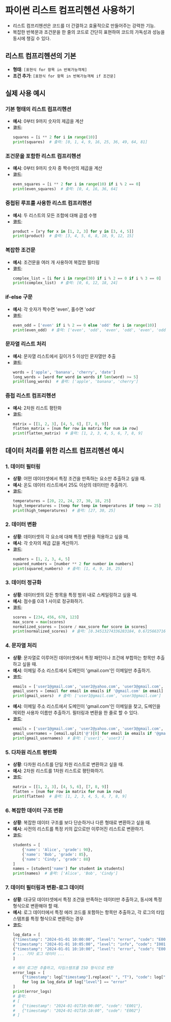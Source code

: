 # 파이썬 리스트 컴프리헨션 사용하기

- 리스트 컴프리헨션은 코드를 더 간결하고 효율적으로 만들어주는 강력한 기능.
- 복잡한 반복문과 조건문을 한 줄의 코드로 간단히 표현하여 코드의 가독성과 성능을 동시에 챙길 수 있다.

## 리스트 컴프리헨션의 기본

- **형태**: `[표현식 for 항목 in 반복가능객체]`
- **조건 추가**: `[표현식 for 항목 in 반복가능객체 if 조건문]`

## 실제 사용 예시

### 기본 형태의 리스트 컴프리헨션

- **예시**: 0부터 9까지 숫자의 제곱을 계산
- **코드**: 
    ```python
    squares = [i ** 2 for i in range(10)]
    print(squares)  # 출력: [0, 1, 4, 9, 16, 25, 36, 49, 64, 81]
    ```

### 조건문을 포함한 리스트 컴프리헨션

- **예시**: 0부터 9까지 숫자 중 짝수만의 제곱을 계산
- **코드**: 
    ```python
    even_squares = [i ** 2 for i in range(10) if i % 2 == 0]
    print(even_squares)  # 출력: [0, 4, 16, 36, 64]
    ```

### 중첩된 루프를 사용한 리스트 컴프리헨션

- **예시**: 두 리스트의 모든 조합에 대해 곱셈 수행
- **코드**: 
    ```python
    product = [x*y for x in [1, 2, 3] for y in [3, 4, 5]]
    print(product)  # 출력: [3, 4, 5, 6, 8, 10, 9, 12, 15]
    ```

### 복잡한 조건문

- **예시**: 조건문을 여러 개 사용하여 복잡한 필터링
- **코드**: 
    ```python
    complex_list = [i for i in range(30) if i % 2 == 0 if i % 3 == 0]
    print(complex_list)  # 출력: [0, 6, 12, 18, 24]
    ```

### if-else 구문

- **예시**: 각 숫자가 짝수면 'even', 홀수면 'odd'
- **코드**: 
    ```python
    even_odd = ['even' if i % 2 == 0 else 'odd' for i in range(10)]
    print(even_odd)  # 출력: ['even', 'odd', 'even', 'odd', 'even', 'odd', 'even', 'odd', 'even', 'odd']
    ```

### 문자열 리스트 처리

- **예시**: 문자열 리스트에서 길이가 5 이상인 문자열만 추출
- **코드**: 
    ```python
    words = ['apple', 'banana', 'cherry', 'date']
    long_words = [word for word in words if len(word) >= 5]
    print(long_words)  # 출력: ['apple', 'banana', 'cherry']
    ```

### 중첩 리스트 컴프리헨션

- **예시**: 2차원 리스트 평탄화
- **코드**: 
    ```python
    matrix = [[1, 2, 3], [4, 5, 6], [7, 8, 9]]
    flatten_matrix = [num for row in matrix for num in row]
    print(flatten_matrix)  # 출력: [1, 2, 3, 4, 5, 6, 7, 8, 9]
    ```


## 데이터 처리를 위한 리스트 컴프리헨션 예시

### 1. 데이터 필터링

- **상황**: 어떤 데이터셋에서 특정 조건을 만족하는 요소만 추출하고 싶을 때.
- **예시**: 온도 데이터 리스트에서 25도 이상의 데이터만 추출하기.
- **코드**:
    ```python
    temperatures = [20, 22, 24, 27, 30, 18, 25]
    high_temperatures = [temp for temp in temperatures if temp >= 25]
    print(high_temperatures)  # 출력: [27, 30, 25]
    ```

### 2. 데이터 변환

- **상황**: 데이터셋의 각 요소에 대해 특정 변환을 적용하고 싶을 때.
- **예시**: 각 숫자의 제곱 값을 계산하기.
- **코드**:
    ```python
    numbers = [1, 2, 3, 4, 5]
    squared_numbers = [number ** 2 for number in numbers]
    print(squared_numbers)  # 출력: [1, 4, 9, 16, 25]
    ```

### 3. 데이터 정규화

- **상황**: 데이터셋의 모든 항목을 특정 범위 내로 스케일링하고 싶을 때.
- **예시**: 점수를 0과 1 사이로 정규화하기.
- **코드**:
    ```python
    scores = [234, 456, 678, 123]
    max_score = max(scores)
    normalized_scores = [score / max_score for score in scores]
    print(normalized_scores)  # 출력: [0.34513274336283184, 0.6725663716814159, 1.0, 0.18141592920353982]
    ```

### 4. 문자열 처리

- **상황**: 문자열로 이루어진 데이터셋에서 특정 패턴이나 조건에 부합하는 항목만 추출하고 싶을 때.
- **예시**: 이메일 주소 리스트에서 도메인이 'gmail.com'인 이메일만 추출하기.
- **코드**:
    ```python
    emails = ['user1@gmail.com', 'user2@yahoo.com', 'user3@gmail.com', 'user4@hotmail.com']
    gmail_users = [email for email in emails if '@gmail.com' in email]
    print(gmail_users)  # 출력: ['user1@gmail.com', 'user3@gmail.com']
    ```
- **예시**: 이메일 주소 리스트에서 도메인이 'gmail.com'인 이메일을 찾고, 도메인을 제외한 사용자 이름만 추출하기. 필터링과 변환을 한 줄로 할 수 있다.
- **코드**:
    ```python
    emails = ['user1@gmail.com', 'user2@yahoo.com', 'user3@gmail.com', 'user4@hotmail.com']
    gmail_usernames = [email.split('@')[0] for email in emails if '@gmail.com' in email]
    print(gmail_usernames)  # 출력: ['user1', 'user3']
    ```


### 5. 다차원 리스트 평탄화

- **상황**: 다차원 리스트를 단일 차원 리스트로 변환하고 싶을 때.
- **예시**: 2차원 리스트를 1차원 리스트로 평탄화하기.
- **코드**:
    ```python
    matrix = [[1, 2, 3], [4, 5, 6], [7, 8, 9]]
    flatten = [num for row in matrix for num in row]
    print(flatten)  # 출력: [1, 2, 3, 4, 5, 6, 7, 8, 9]
    ```

### 6. 복잡한 데이터 구조 변환

- **상황**: 복잡한 데이터 구조를 보다 단순하거나 다른 형태로 변환하고 싶을 때.
- **예시**: 사전의 리스트를 특정 키의 값으로만 이루어진 리스트로 변환하기.
- **코드**:
    ```python
    students = [
        {'name': 'Alice', 'grade': 90},
        {'name': 'Bob', 'grade': 85},
        {'name': 'Cindy', 'grade': 88}
    ]
    names = [student['name'] for student in students]
    print(names)  # 출력: ['Alice', 'Bob', 'Cindy']
    ```

### 7. 데이터 필터링과 변환-로그 데이터

- **상황**: 대규모 데이터셋에서 특정 조건을 만족하는 데이터만 추출하고, 동시에 특정 형식으로 변환해야 할 때.
- **예시**: 로그 데이터에서 특정 에러 코드를 포함하는 항목만 추출하고, 각 로그의 타임스탬프를 특정 형식으로 변환하는 경우
- **코드**:
    ```python
    log_data = [
    {"timestamp": "2024-01-01 10:00:00", "level": "error", "code": "E001"},
    {"timestamp": "2024-01-01 10:05:00", "level": "info", "code": "I001"},
    {"timestamp": "2024-01-01 10:10:00", "level": "error", "code": "E002"},
    # ... 기타 로그 데이터 ...
    ]

    # 에러 로그만 추출하고, 타임스탬프를 ISO 형식으로 변환
    error_logs = [
        {"timestamp": log["timestamp"].replace(" ", "T"), "code": log["code"]}
        for log in log_data if log["level"] == "error"
    ]
    print(error_logs)
    # 출력:
    # [
    #   {"timestamp": "2024-01-01T10:00:00", "code": "E001"},
    #   {"timestamp": "2024-01-01T10:10:00", "code": "E002"}
    # ]
    ```
